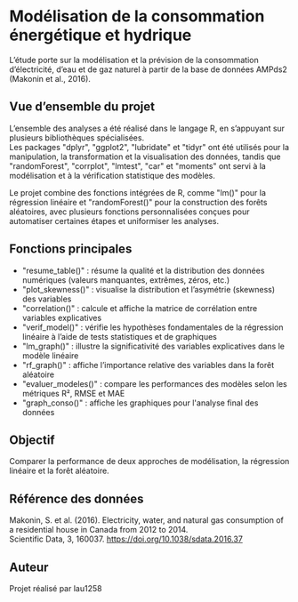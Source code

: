 # Modélisation de la consommation énergétique et hydrique

L’étude porte sur la modélisation et la prévision de la consommation d’électricité, d’eau et de gaz naturel à partir de la base de données AMPds2 (Makonin et al., 2016).

## Vue d’ensemble du projet

L’ensemble des analyses a été réalisé dans le langage R, en s’appuyant sur plusieurs bibliothèques spécialisées.  
Les packages "dplyr", "ggplot2", "lubridate" et "tidyr" ont été utilisés pour la manipulation, la transformation et la visualisation des données, tandis que "randomForest", "corrplot", "lmtest", "car" et "moments" ont servi à la modélisation et à la vérification statistique des modèles.

Le projet combine des fonctions intégrées de R, comme "lm()" pour la régression linéaire et "randomForest()" pour la construction des forêts aléatoires, avec plusieurs fonctions personnalisées conçues pour automatiser certaines étapes et uniformiser les analyses.

## Fonctions principales

- "resume_table()" : résume la qualité et la distribution des données numériques (valeurs manquantes, extrêmes, zéros, etc.)
- "plot_skewness()" : visualise la distribution et l’asymétrie (skewness) des variables
- "correlation()" : calcule et affiche la matrice de corrélation entre variables explicatives
- "verif_model()" : vérifie les hypothèses fondamentales de la régression linéaire à l’aide de tests statistiques et de graphiques
- "lm_graph()" : illustre la significativité des variables explicatives dans le modèle linéaire
- "rf_graph()" : affiche l’importance relative des variables dans la forêt aléatoire
- "evaluer_modeles()" : compare les performances des modèles selon les métriques R², RMSE et MAE
- "graph_conso()" : affiche les graphiques pour l'analyse final des données

## Objectif

Comparer la performance de deux approches de modélisation, 
la régression linéaire et la forêt aléatoire.

## Référence des données

Makonin, S. et al. (2016). Electricity, water, and natural gas consumption of a residential house in Canada from 2012 to 2014.  
Scientific Data, 3, 160037. https://doi.org/10.1038/sdata.2016.37

## Auteur

Projet réalisé par lau1258
